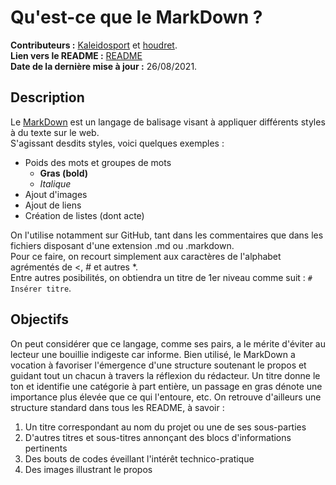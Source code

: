 # Qu'est-ce que le MarkDown ?  

**Contributeurs :** [Kaleidosport](https://github.com/Kaleidosport) et [houdret](https://github.com/houdret).  
**Lien vers le README :** [README](https://github.com/Kaleidosport/MarkdownTask/blob/e189ec470199113d74d13861ea4ed8c34be30bd4/README.md)  
**Date de la dernière mise à jour :** 26/08/2021.  
  
  
## Description  
Le [MarkDown](https://guides.github.com/features/mastering-markdown/) est un langage de balisage visant à appliquer différents styles à du texte sur le web.   
S'agissant desdits styles, voici quelques exemples :  

* Poids des mots et groupes de mots  
  * **Gras (bold)**  
  * *Italique*  
* Ajout d'images  
* Ajout de liens  
* Création de listes (dont acte)  

On l'utilise notamment sur GitHub, tant dans les commentaires que dans les fichiers disposant d'une extension .md ou .markdown.  
Pour ce faire, on recourt simplement aux caractères de l'alphabet agrémentés de <, # et autres \*\.  
Entre autres posibilités, on obtiendra un titre de 1er niveau comme suit : `# Insérer titre`.  
  
## Objectifs  
On peut considérer que ce langage, comme ses pairs, a le mérite d'éviter au lecteur une bouillie indigeste car informe. Bien utilisé, le MarkDown a vocation à favoriser l'émergence d'une structure soutenant le propos et guidant tout un chacun à travers la réflexion du rédacteur. Un titre donne le ton et identifie une catégorie à part entière, un passage en gras dénote une importance plus élevée que ce qui l'entoure, etc. On retrouve d'ailleurs une structure standard dans tous les README, à savoir :  
1. Un titre correspondant au nom du projet ou une de ses sous-parties
2. D'autres titres et sous-titres annonçant des blocs d'informations pertinents
3. Des bouts de codes éveillant l'intérêt technico-pratique
4. Des images illustrant le propos  


